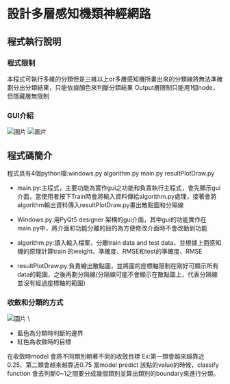 # 設計多層感知機類神經網路
## 程式執行說明
### 程式限制
本程式可執行多維的分類但是三維以上or多層感知機所畫出來的分類線將無法準確劃分出分類結果，只能依據顏色來判斷分類結果
Output層限制只能用1個node，但隱藏層無限制
### GUI介紹
![圖片](https://user-images.githubusercontent.com/43849007/200174507-90460b5d-3bb7-421d-a277-f3a4b7ac164e.png)
![圖片](https://user-images.githubusercontent.com/43849007/200174559-64096ffe-50f7-48a5-9092-bff0c7b0c4af.png)
## 程式碼簡介
程式具有4個python檔:windows.py algorithm.py main.py resultPlotDraw.py

- main.py:主程式，主要功能為實作gui之功能和負責執行主程式，會先顯示gui介面，當使用者按下Train時會將輸入資料傳給algorithm.py處理，接著會將algorithm輸出資料傳入resultPlotDraw.py畫出散點圖和分隔線

- Windows.py:用PyQt5 designer 架構的gui介面，其中gui的功能實作在main.py中，將介面和功能分離的目的為方便修改介面時不會改動到功能

- algorithm.py:讀入輸入檔案，分離train data and test data，並根據上面感知機的原理計算train 的weight、準確度、RMSE和test的準確度、RMSE

- resultPlotDraw.py:負責繪出散點圖，並將圖的座標軸限制在剛好可顯示所有data的範圍，之後再劃分隔線(分隔線可能不會顯示在散點圖上，代表分隔線並沒有經過座標軸的範圍)

### 收斂和分類的方式
![圖片](https://user-images.githubusercontent.com/43849007/200174688-418c879e-82d5-4551-a529-085aa563c7d3.png) \
- 藍色為分類時判斷的邊界
- 紅色為收斂時的目標

在收斂時model 會將不同類別朝著不同的收斂目標 Ex:第一類會越來越靠近0.25、第二類會越來越靠近0.75
當model predict 該點的value的時候，classify function 會去判斷0~1之間要分成幾個類別並算出類別的boundary來進行分類。
